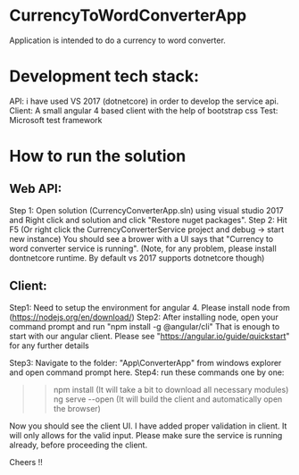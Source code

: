 # CurrencyToWordConverterApp

Application is intended to do a currency to word converter.

# Development tech stack:
API: i have used VS 2017 (dotnetcore) in order to develop the service api.
Client: A small angular 4 based client with the help of bootstrap css
Test: Microsoft test framework

# How to run the solution

## Web API:

Step 1: Open solution (CurrencyConverterApp.sln) using visual studio 2017 and Right click and solution and click "Restore nuget packages".
Step 2: Hit F5 (Or right click the CurrencyConverterService project and debug -> start new instance)
You should see a brower with a UI says that "Currency to word converter service is running".
(Note, for any problem, please install dontnetcore runtime. By default vs 2017 supports dotnetcore though)

## Client:

Step1: Need to setup the environment for angular 4. Please install node from (https://nodejs.org/en/download/)
Step2: After installing node, open your command prompt and run "npm install -g @angular/cli"
That is enough to start with our angular client. Please see "https://angular.io/guide/quickstart" for any further details

Step3: Navigate to the folder: "App\ConverterApp" from windows explorer and open command prompt here.
Step4: run these commands one by one:
>> npm install (It will take a bit to download all necessary modules)
>> ng serve --open (It will build the client and automatically open the browser)

Now you should see the client UI. I have added proper validation in client. It will only allows for the valid input.
Please make sure the service is running already, before proceeding the client.

Cheers !!




